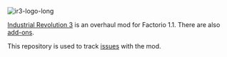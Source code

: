 ![ir3-logo-long](https://github.com/Deadlock989/IndustrialRevolution/assets/3128845/f949b71c-6596-4665-be55-87d4afdaeb25)

[Industrial Revolution 3](https://mods.factorio.com/mod/IndustrialRevolution3) is an overhaul mod for Factorio 1.1. There are also [add-ons](https://mods.factorio.com/user/Deadlock989).

This repository is used to track [issues](https://github.com/Deadlock989/IndustrialRevolution/issues) with the mod.
